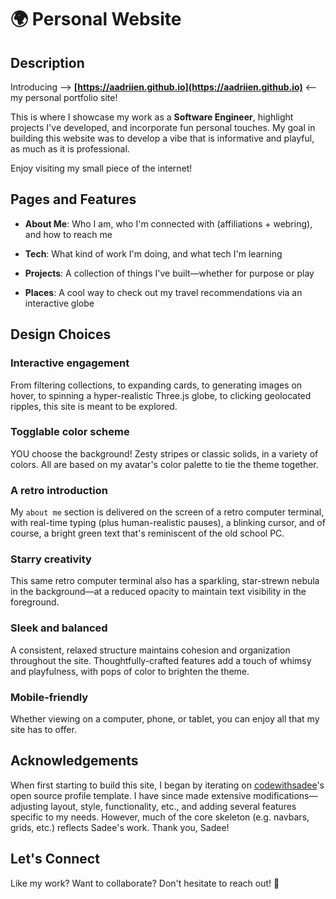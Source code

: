 # 🌍 Personal Website

## Description

Introducing  ——>  **[https://aadriien.github.io](https://aadriien.github.io)**  <——  my personal portfolio site! 

This is where I showcase my work as a **Software Engineer**, highlight projects I've developed, and incorporate fun personal touches. My goal in building this website was to develop a vibe that is informative and playful, as much as it is professional. 

Enjoy visiting my small piece of the internet!


## Pages and Features

- **About Me**: Who I am, who I'm connected with (affiliations + webring), and how to reach me

- **Tech**: What kind of work I'm doing, and what tech I'm learning

- **Projects**: A collection of things I've built—whether for purpose or play 

- **Places**: A cool way to check out my travel recommendations via an interactive globe


## Design Choices

### Interactive engagement
From filtering collections, to expanding cards, to generating images on hover, to spinning a hyper-realistic Three.js globe, to clicking geolocated ripples, this site is meant to be explored.

### Togglable color scheme
YOU choose the background! Zesty stripes or classic solids, in a variety of colors. All are based on my avatar's color palette to tie the theme together.

### A retro introduction
My `about me` section is delivered on the screen of a retro computer terminal, with real-time typing (plus human-realistic pauses), a blinking cursor, and of course, a bright green text that's reminiscent of the old school PC.

### Starry creativity
This same retro computer terminal also has a sparkling, star-strewn nebula in the background—at a reduced opacity to maintain text visibility in the foreground.

### Sleek and balanced
A consistent, relaxed structure maintains cohesion and organization throughout the site. Thoughtfully-crafted features add a touch of whimsy and playfulness, with pops of color to brighten the theme. 

### Mobile-friendly
Whether viewing on a computer, phone, or tablet, you can enjoy all that my site has to offer.


## Acknowledgements

When first starting to build this site, I began by iterating on [codewithsadee](https://github.com/codewithsadee/vcard-personal-portfolio)'s open source profile template. I have since made extensive modifications—adjusting layout, style, functionality, etc., and adding several features specific to my needs. However, much of the core skeleton (e.g. navbars, grids, etc.) reflects Sadee's work. Thank you, Sadee! 


## Let's Connect

Like my work? Want to collaborate? Don't hesitate to reach out! 🚀



